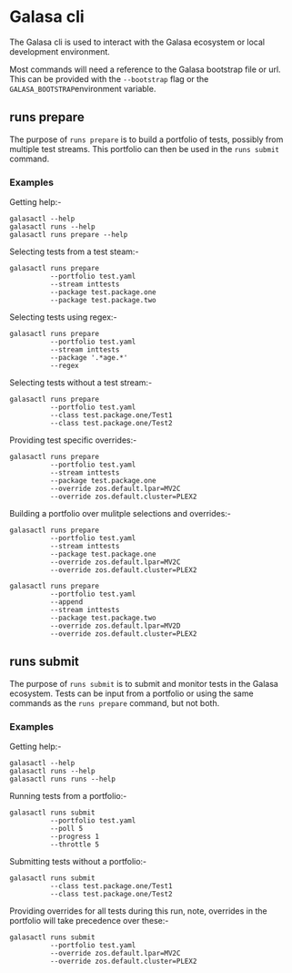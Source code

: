 # Galasa cli

The Galasa cli is used to interact with the Galasa ecosystem or local development environment.

Most commands will need a reference to the Galasa bootstrap file or url.  This can be provided with the `--bootstrap` flag or the `GALASA_BOOTSTRAP`environment variable.

## runs prepare

The purpose of `runs prepare` is to build a portfolio of tests, possibly from multiple test streams.  This portfolio can then be used in the `runs submit` command.

### Examples

Getting help:-

```
galasactl --help
galasactl runs --help
galasactl runs prepare --help
```

Selecting tests from a test steam:-

```
galasactl runs prepare
          --portfolio test.yaml
          --stream inttests
          --package test.package.one
          --package test.package.two
```

Selecting tests using regex:-

```
galasactl runs prepare
          --portfolio test.yaml
          --stream inttests
          --package '.*age.*'
          --regex
```

Selecting tests without a test stream:-

```
galasactl runs prepare
          --portfolio test.yaml
          --class test.package.one/Test1
          --class test.package.one/Test2
```

Providing test specific overrides:-

```
galasactl runs prepare
          --portfolio test.yaml
          --stream inttests
          --package test.package.one
          --override zos.default.lpar=MV2C
          --override zos.default.cluster=PLEX2
```

Building a portfolio over mulitple selections and overrides:-

```
galasactl runs prepare
          --portfolio test.yaml
          --stream inttests
          --package test.package.one
          --override zos.default.lpar=MV2C
          --override zos.default.cluster=PLEX2

galasactl runs prepare
          --portfolio test.yaml
          --append
          --stream inttests
          --package test.package.two
          --override zos.default.lpar=MV2D
          --override zos.default.cluster=PLEX2
```

## runs submit

The purpose of `runs submit` is to submit and monitor tests in the Galasa ecosystem.  Tests can be input from a portfolio or using the same commands as the `runs prepare` command, but not both.

### Examples

Getting help:-

```
galasactl --help
galasactl runs --help
galasactl runs runs --help
```

Running tests from a portfolio:-

```
galasactl runs submit
          --portfolio test.yaml
          --poll 5
          --progress 1
          --throttle 5
```

Submitting tests without a portfolio:-

```
galasactl runs submit
          --class test.package.one/Test1
          --class test.package.one/Test2
```

Providing overrides for all tests during this run, note, overrides in the portfolio will take precedence over these:-

```
galasactl runs submit
          --portfolio test.yaml
          --override zos.default.lpar=MV2C
          --override zos.default.cluster=PLEX2
```
